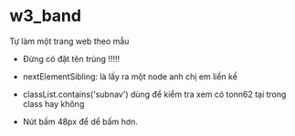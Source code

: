 # w3_band
Tự làm một trang web theo mẫu
- Đừng có đặt tên trùng !!!!!

- nextElementSibling: là lấy ra một node anh chị em liền kề 
- classList.contains('subnav') dùng để kiểm tra xem có tonn62 tại trong class hay không
- Nút bấm 48px để dể bấm hơn.